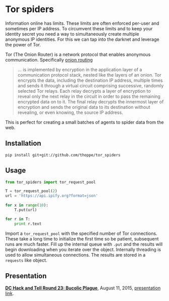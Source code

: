 # Tor spiders

Information online has limits. 
These limits are often enforced per-user and sometimes per IP address. 
To circumvent these limits and to keep your identity secret you need a way to simultaneously create multiple anonymous IP identities.
For this we can tap into the darknet and leverage the power of Tor.

Tor (The Onion Router) is a network protocol that enables anonymous communication. Specifically [onion routing][1]

> ... is implemented by encryption in the application layer of a communication protocol stack, nested like the layers of an onion. Tor encrypts the data, including the destination IP address, multiple times and sends it through a virtual circuit comprising successive, randomly selected Tor relays. Each relay decrypts a layer of encryption to reveal only the next relay in the circuit in order to pass the remaining encrypted data on to it. The final relay decrypts the innermost layer of encryption and sends the original data to its destination without revealing, or even knowing, the source IP address.

This is perfect for creating a small batches of agents to spider data from the web.

## Installation

    pip install git+git://github.com/thoppe/tor_spiders

## Usage

``` python
from tor_spiders import tor_request_pool

T = tor_request_pool(2)
url = 'https://api.ipify.org?format=json'
    
for x in range(10):
    T.put(url)

for r in T:
    print r.text
``` 

Import a `tor_request_pool` with the specified number of Tor connections. 
These take a long time to initialize the first time so be patient, subsequent runs are much faster. 
Fill up the internal queue with `.put` and the results will begin downloading when you iterate over the object. 
Internally threading is used to allow simultaneous connections. 
The results are stored in a `requests` like object.

## Presentation

**[DC Hack and Tell Round 23: Bucolic Plague](http://www.meetup.com/DC-Hack-and-Tell/events/220231769/)**, August 11, 2015, [presentation link](http://thoppe.github.io/tor_spiders/HnC_presentation.html).

[1]: https://en.wikipedia.org/wiki/Tor_(anonymity_network)

